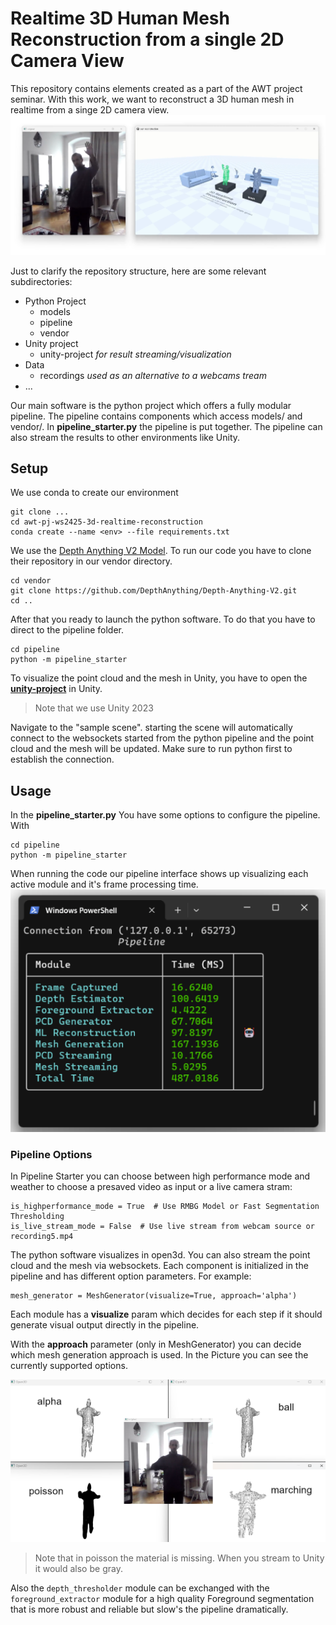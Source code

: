 # Realtime 3D Human Mesh Reconstruction from a single 2D Camera View
This repository contains elements created as a part of the AWT project seminar.
With this work, we want to reconstruct a 3D human mesh in realtime from a singe 2D camera view.
![](demo-material/screenshots/unity_visualization_vs_original.png "Result")

Just to clarify the repository structure, here are some relevant subdirectories:
* Python Project
  * models
  * pipeline
  * vendor
* Unity project
  * unity-project _for result streaming/visualization_
* Data 
  * recordings _used as an alternative to a webcams tream_
* ...

Our main software is the python project which offers a fully modular pipeline.
The pipeline contains components which access models/ and vendor/. In **pipeline_starter.py**
the pipeline is put together. The pipeline can also stream the results to other environments like Unity.


## Setup
We use conda to create our environment

```
git clone ...
cd awt-pj-ws2425-3d-realtime-reconstruction
conda create --name <env> --file requirements.txt
```

We use the [Depth Anything V2 Model](https://github.com/DepthAnything/Depth-Anything-V2).
To run our code you have to clone their repository in our vendor directory.
```
cd vendor
git clone https://github.com/DepthAnything/Depth-Anything-V2.git
cd ..
```

After that you ready to launch the python software.
To do that you have to direct to the pipeline folder.
```
cd pipeline
python -m pipeline_starter
```

To visualize the point cloud and the mesh in Unity, 
you have to open the [**unity-project**](unity-project/awt-reconstruction/) in Unity.
> Note that we use Unity 2023

Navigate to the "sample scene".
starting the scene will automatically connect to the websockets started from the python
pipeline and the point cloud and the mesh will be updated.
Make sure to run python first to establish the connection.


## Usage
In the **pipeline_starter.py** You have some options to configure the pipeline.
With
```
cd pipeline
python -m pipeline_starter
```
When running the code our pipeline interface shows up visualizing each active module and it's frame processing time.
![](demo-material/screenshots/console.png "Console Output")


### Pipeline Options
In Pipeline Starter you can choose between high performance mode and weather to choose a presaved video as input or a live camera stram:
```
is_highperformance_mode = True  # Use RMBG Model or Fast Segmentation Thresholding
is_live_stream_mode = False  # Use live stream from webcam source or recording5.mp4
```

The python software visualizes in open3d.
You can also stream the point cloud and the mesh via websockets.
Each component is initialized in the pipeline and has different option parameters.
For example:
```
mesh_generator = MeshGenerator(visualize=True, approach='alpha')
```

Each module has a **visualize** param which decides
for each step if it should generate visual output directly in the pipeline.

With the **approach** parameter (only in MeshGenerator) you can decide which mesh generation approach is used.
In the Picture you can see the currently supported options.

![](demo-material/screenshots/mesh_generation_vs_original.png "Mesh Generation Options")
> Note that in poisson the material is missing. When you stream to Unity it would also be gray.

Also the `depth_thresholder` module can be exchanged with the `foreground_extractor` module for a high quality
Foreground segmentation that is more robust and reliable but slow's the pipeline dramatically.